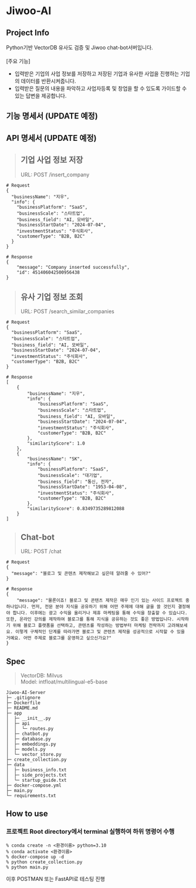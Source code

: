 # Jiwoo-AI

## Project Info
Python기반 VectorDB 유사도 검증 및 Jiwoo chat-bot서버입니다.
<br><br>
[주요 기능]<br>
- 입력받은 기업의 사업 정보를 저장하고 저장된 기업과 유사한 사업을 진행하는 기업의 데이터를 반환시켜줍니다.
- 입력받은 질문의 내용을 파악하고 사업자등록 및 창업을 할 수 있도록 가이드할 수 있는 답변을 제공합니다.


## 기능 명세서 (UPDATE 예정)

## API 명세서 (UPDATE 예정)
> ## 기업 사업 정보 저장
> URL: POST /insert_company
```
# Request
{
  "businessName": "지우",
  "info": {
    "businessPlatform": "SaaS",
    "businessScale": "스타트업",
    "business_field": "AI, 모바일",
    "businessStartDate": "2024-07-04",
    "investmentStatus": "주식회사",
    "customerType": "B2B, B2C"
  }
}
```

```
# Response
{
    "message": "Company inserted successfully",
    "id": 451406042500956438
}
```

> ## 유사 기업 정보 조회
> URL: POST /search_similar_companies
```
# Request
{
  "businessPlatform": "SaaS",
  "businessScale": "스타트업",
  "business_field": "AI, 모바일", 
  "businessStartDate": "2024-07-04",
  "investmentStatus": "주식회사",
  "customerType": "B2B, B2C"
}
```

```
# Response
[
    {
        "businessName": "지우",
        "info": {
            "businessPlatform": "SaaS",
            "businessScale": "스타트업",
            "business_field": "AI, 모바일",
            "businessStartDate": "2024-07-04",
            "investmentStatus": "주식회사",
            "customerType": "B2B, B2C"
        },
        "similarityScore": 1.0
    },
    {
        "businessName": "SK",
        "info": {
            "businessPlatform": "SaaS",
            "businessScale": "대기업",
            "business_field": "통신, 전자",
            "businessStartDate": "1953-04-08",
            "investmentStatus": "주식회사",
            "customerType": "B2B, B2C"
        },
        "similarityScore": 0.8349735289812088
    }
]
```

> ## Chat-bot
> URL: POST /chat
```
# Request
{
  "message": "블로그 및 콘텐츠 제작해보고 싶은데 알려줄 수 있어?"
}
```

```
# Response
{
    "message": "물론이죠! 블로그 및 콘텐츠 제작은 매우 인기 있는 사이드 프로젝트 중 하나입니다. 먼저, 전문 분야 지식을 공유하기 위해 어떤 주제에 대해 글을 쓸 것인지 결정해야 합니다. 이후에는 광고 수익을 올리거나 제휴 마케팅을 통해 수익을 창출할 수 있습니다. 또한, 온라인 강의를 제작하여 블로그를 통해 지식을 공유하는 것도 좋은 방법입니다. 시작하기 위해 블로그 플랫폼을 선택하고, 콘텐츠를 작성하는 방법부터 마케팅 전략까지 고려해보세요. 이렇게 구체적인 단계를 따라가면 블로그 및 콘텐츠 제작을 성공적으로 시작할 수 있을 거예요. 어떤 주제로 블로그를 운영하고 싶으신가요?"
}
```


## Spec
> VectorDB: Milvus <br>
> Model: intfloat/multilingual-e5-base

```
Jiwoo-AI-Server
├─ .gitignore
├─ Dockerfile
├─ README.md
├─ app
│  ├─ __init__.py
│  ├─ api
│  │  └─ routes.py
│  ├─ chatbot.py
│  ├─ database.py
│  ├─ embeddings.py
│  ├─ models.py
│  └─ vector_store.py
├─ create_collection.py
├─ data
│  ├─ business_info.txt
│  ├─ side_projects.txt
│  └─ startup_guide.txt
├─ docker-compose.yml
├─ main.py
└─ requirements.txt

```

## How to use
### 프로젝트 Root directory에서 terminal 실행하여 하위 명령어 수행

```
% conda create -n <환경이름> python=3.10
% conda activate <환경이름>
% docker-compose up -d
% python create_collection.py
% python main.py
```
이후 POSTMAN 또는 FastAPI로 테스팅 진행